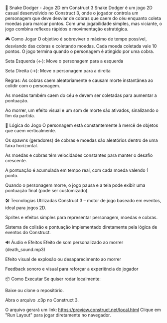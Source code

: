 🐍 Snake Dodger - Jogo 2D em Construct 3
Snake Dodger é um jogo 2D casual desenvolvido no Construct 3, onde o jogador controla um personagem que deve desviar de cobras que caem do céu enquanto coleta moedas para marcar pontos. Com uma jogabilidade simples, mas viciante, o jogo combina reflexos rápidos e movimentação estratégica.

🎮 Como Jogar
O objetivo é sobreviver o máximo de tempo possível, desviando das cobras e coletando moedas. Cada moeda coletada vale 10 pontos. O jogo termina quando o personagem é atingido por uma cobra.

Seta Esquerda (←): Move o personagem para a esquerda

Seta Direita (→): Move o personagem para a direita

Regras:
As cobras caem aleatoriamente e causam morte instantânea ao colidir com o personagem.

As moedas também caem do céu e devem ser coletadas para aumentar a pontuação.

Ao morrer, um efeito visual e um som de morte são ativados, sinalizando o fim da partida.

🧠 Lógica do Jogo
O personagem está constantemente à mercê de objetos que caem verticalmente.

Os spawns (geradores) de cobras e moedas são aleatórios dentro de uma faixa horizontal.

As moedas e cobras têm velocidades constantes para manter o desafio crescente.

A pontuação é acumulada em tempo real, com cada moeda valendo 1 ponto.

Quando o personagem morre, o jogo pausa e a tela pode exibir uma pontuação final (pode ser customizado).

🛠️ Tecnologias Utilizadas
Construct 3 – motor de jogo baseado em eventos, ideal para jogos 2D.

Sprites e efeitos simples para representar personagem, moedas e cobras.

Sistema de colisão e pontuação implementado diretamente pela lógica de eventos do Construct.

🔊 Áudio e Efeitos
Efeito de som personalizado ao morrer (death_sound.mp3)

Efeito visual de explosão ou desaparecimento ao morrer

Feedback sonoro e visual para reforçar a experiência do jogador

📦 Como Executar
Se quiser rodar localmente:

Baixe ou clone o repositório.

Abra o arquivo .c3p no Construct 3.

O arquivo gerará um link:
https://preview.construct.net/local.html
Clique em "Run Layout" para jogar diretamente no navegador.
